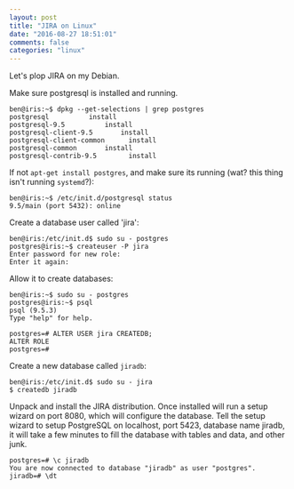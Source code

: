 ```yaml
---
layout: post
title: "JIRA on Linux"
date: "2016-08-27 18:51:01"
comments: false
categories: "linux"
---
```


Let's plop JIRA on my Debian.

Make sure postgresql is installed and running.

    ben@iris:~$ dpkg --get-selections | grep postgres
    postgresql          install
    postgresql-9.5          install
    postgresql-client-9.5       install
    postgresql-client-common      install
    postgresql-common       install
    postgresql-contrib-9.5        install

If not `apt-get install postgres`, and make sure its running (wat? this thing isn't running `systemd`?):

    ben@iris:~$ /etc/init.d/postgresql status
    9.5/main (port 5432): online

Create a database user called 'jira':

    ben@iris:/etc/init.d$ sudo su - postgres
    postgres@iris:~$ createuser -P jira
    Enter password for new role: 
    Enter it again: 

Allow it to create databases:

    ben@iris:~$ sudo su - postgres
    postgres@iris:~$ psql
    psql (9.5.3)
    Type "help" for help.

    postgres=# ALTER USER jira CREATEDB;
    ALTER ROLE
    postgres=# 

Create a new database called `jiradb`:

    ben@iris:/etc/init.d$ sudo su - jira
    $ createdb jiradb

Unpack and install the JIRA distribution. Once installed will run a setup wizard on port 8080, which will configure the database. Tell the setup wizard to setup PostgreSQL on localhost, port 5423, database name jiradb, it will take a few minutes to fill the database with tables and data, and other junk.

    postgres=# \c jiradb
    You are now connected to database "jiradb" as user "postgres".
    jiradb=# \dt



